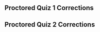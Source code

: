 <title> Collegeboard AP Test Prep </title>

## Proctored Quiz 1 Corrections


## Proctored Quiz 2 Corrections
